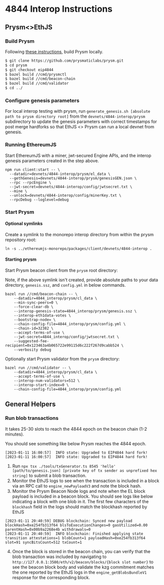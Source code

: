 # 4844 Interop Instructions

## Prysm<>EthJS

### Build Prysm

Following [these instructions](https://hackmd.io/q1SLCaubTIWw_1zsEjW_Vg?view), build Prysm locally.

```sh
$ git clone https://github.com/prysmaticlabs/prysm.git
$ cd prysm
$ git checkout eip4844
$ bazel build //cmd/prysmctl
$ bazel build //cmd/beacon-chain
$ bazel build //cmd/validator
$ cd ../
```

### Configure genesis parameters

For local interop testing with prysm, run `generate_genesis.sh [absolute path to prysm directory root]` from the `devnets/4844-interop/prysm` subdirectory to update the genesis parameters with correct timestamps for post merge hardforks so that EthJS <> Prysm can run a local devnet from genesis.

### Running EthereumJS

Start EthereumJS with a miner, jwt-secured Engine APIs, and the interop genesis parameters created in the step above.

```
npm run client:start -- \
  --datadir=devnets/4844-interop/prysm/el_data \
  --gethGenesis=devnets/4844-interop/prysm/genesisGEN.json \
  --rpc --rpcEngine \
  --jwt-secret=devnets/4844-interop/config/jwtsecret.txt \
  --mine \
  --unlock=devnets/4844-interop/config/minerKey.txt \
  --rpcDebug --loglevel=debug
```

### Start Prysm

#### Optional symlinks

Create a symlink to the monorepo interop directory from within the prysm repository root:

```shell
ln -s ../ethereumjs-monorepo/packages/client/devnets/4844-interop .
```

#### Starting prysm

Start Prysm beacon client from the `prysm` root directory:

Note, if the above symlink isn't created, provide absolute paths to your data directory, `genesis.ssz`, and `config.yml` in below commands.

```shell
bazel run //cmd/beacon-chain -- \
    --datadir=4844_interop/prysm/cl_data \
	--min-sync-peers=0 \
    --force-clear-db \
	--interop-genesis-state=4844_interop/prysm/genesis.ssz \
	--interop-eth1data-votes \
	--bootstrap-node= \
	--chain-config-file=4844_interop/prysm/config.yml \
	--chain-id=32382 \
	--accept-terms-of-use \
	--jwt-secret=4844_interop/config/jwtsecret.txt \
	--suggested-fee-recipient=0x123463a4b065722e99115d6c222f267d9cabb524 \
	--verbosity debug
```

Optionally start Prysm validator from the `prysm` directory:

```shell
bazel run //cmd/validator -- \
    --datadir=4844_interop/prysm/cl_data \
	--accept-terms-of-use \
	--interop-num-validators=512 \
	--interop-start-index=0 \
	--chain-config-file=4844_interop/prysm/config.yml
```

## General Helpers

### Run blob transactions

It takes 25-30 slots to reach the 4844 epoch on the beacon chain (1-2 minutes).

You should see something like below Prysm reaches the 4844 epoch.

```
[2023-01-11 16:00:57]  INFO state: Upgraded to EIP4844 hard fork!
[2023-01-11 16:00:57]  INFO state: Upgraded to EIP4844 hard fork!
```

1. Run `npx tsx ./tools/txGenerator.ts 8545 'hello' [path/to/genesis.json] [private key of tx sender as unprefixed hex string]` to submit a blob transaction.
2. Monitor the EthJS logs to see when the transaction is included in a block via an RPC call to `engine_newPayloadV3` and note the block hash.
3. Monitor the Prysm Beacon Node logs and note when the EL block payload is included in a beacon block. You should see logs like below indicating a block with one blob in it. The first few characters of the `blockhash` field in the logs should match the blockhash reported by EthJS

```
[2023-01-11 20:40:59] DEBUG blockchain: Synced new payload blockHash=0xe254fb313f64 blsToExecutionChanges=0 gasUtilized=0.00 parentHash=0x00b9a2268e4b withdrawals=0
[2023-01-11 20:40:59]  INFO blockchain: Finished applying state transition attestations=1 blobCount=1 payloadHash=0xe254fb313f64 slot=91 syncBitsCount=512 txCount=1
```

4. Once the block is stored in the beacon chain, you can verify that the blob transaction was included by navigating to `http://127.0.0.1:3500/eth/v2/beacon/blocks/{block slot number}` to see the beacon block body and validate the kzg commitment matches the one reported by the EthJS logs in the `engine_getBlobsBundleV1` response for the corresponding block.
